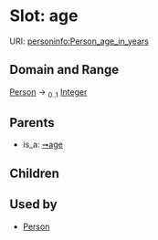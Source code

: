 
# Slot: age



URI: [personinfo:Person_age_in_years](https://w3id.org/linkml/examples/personinfo/Person_age_in_years)


## Domain and Range

[Person](Person.md) &#8594;  <sub>0..1</sub> [Integer](types/Integer.md)

## Parents

 *  is_a: [➞age](age_in_years.md)

## Children


## Used by

 * [Person](Person.md)
